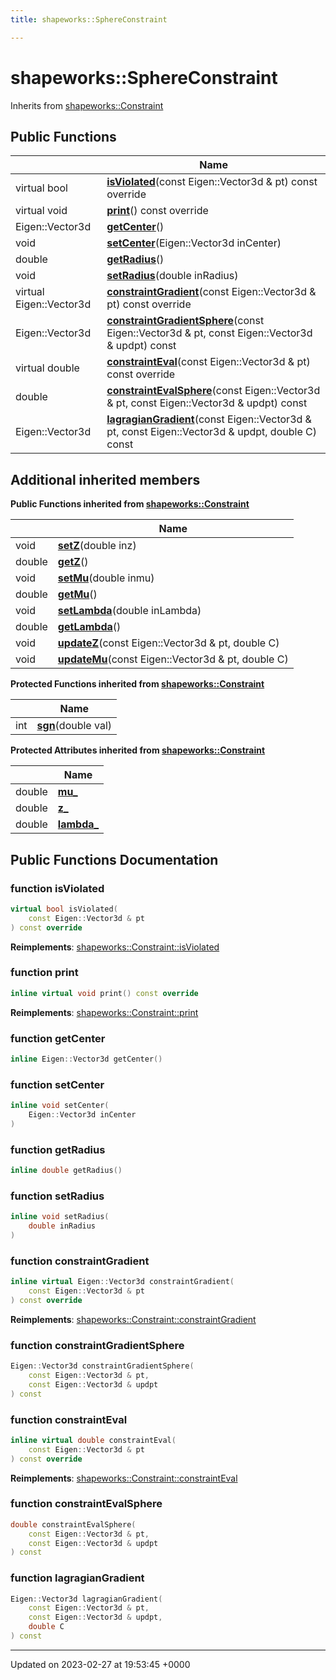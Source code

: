 ```yaml
---
title: shapeworks::SphereConstraint

---
```


# shapeworks::SphereConstraint





Inherits from [shapeworks::Constraint](../Classes/classshapeworks_1_1Constraint.md)

## Public Functions

|                | Name           |
| -------------- | -------------- |
| virtual bool | **[isViolated](../Classes/classshapeworks_1_1SphereConstraint.md#function-isviolated)**(const Eigen::Vector3d & pt) const override |
| virtual void | **[print](../Classes/classshapeworks_1_1SphereConstraint.md#function-print)**() const override |
| Eigen::Vector3d | **[getCenter](../Classes/classshapeworks_1_1SphereConstraint.md#function-getcenter)**() |
| void | **[setCenter](../Classes/classshapeworks_1_1SphereConstraint.md#function-setcenter)**(Eigen::Vector3d inCenter) |
| double | **[getRadius](../Classes/classshapeworks_1_1SphereConstraint.md#function-getradius)**() |
| void | **[setRadius](../Classes/classshapeworks_1_1SphereConstraint.md#function-setradius)**(double inRadius) |
| virtual Eigen::Vector3d | **[constraintGradient](../Classes/classshapeworks_1_1SphereConstraint.md#function-constraintgradient)**(const Eigen::Vector3d & pt) const override |
| Eigen::Vector3d | **[constraintGradientSphere](../Classes/classshapeworks_1_1SphereConstraint.md#function-constraintgradientsphere)**(const Eigen::Vector3d & pt, const Eigen::Vector3d & updpt) const |
| virtual double | **[constraintEval](../Classes/classshapeworks_1_1SphereConstraint.md#function-constrainteval)**(const Eigen::Vector3d & pt) const override |
| double | **[constraintEvalSphere](../Classes/classshapeworks_1_1SphereConstraint.md#function-constraintevalsphere)**(const Eigen::Vector3d & pt, const Eigen::Vector3d & updpt) const |
| Eigen::Vector3d | **[lagragianGradient](../Classes/classshapeworks_1_1SphereConstraint.md#function-lagragiangradient)**(const Eigen::Vector3d & pt, const Eigen::Vector3d & updpt, double C) const |

## Additional inherited members

**Public Functions inherited from [shapeworks::Constraint](../Classes/classshapeworks_1_1Constraint.md)**

|                | Name           |
| -------------- | -------------- |
| void | **[setZ](../Classes/classshapeworks_1_1Constraint.md#function-setz)**(double inz) |
| double | **[getZ](../Classes/classshapeworks_1_1Constraint.md#function-getz)**() |
| void | **[setMu](../Classes/classshapeworks_1_1Constraint.md#function-setmu)**(double inmu) |
| double | **[getMu](../Classes/classshapeworks_1_1Constraint.md#function-getmu)**() |
| void | **[setLambda](../Classes/classshapeworks_1_1Constraint.md#function-setlambda)**(double inLambda) |
| double | **[getLambda](../Classes/classshapeworks_1_1Constraint.md#function-getlambda)**() |
| void | **[updateZ](../Classes/classshapeworks_1_1Constraint.md#function-updatez)**(const Eigen::Vector3d & pt, double C) |
| void | **[updateMu](../Classes/classshapeworks_1_1Constraint.md#function-updatemu)**(const Eigen::Vector3d & pt, double C) |

**Protected Functions inherited from [shapeworks::Constraint](../Classes/classshapeworks_1_1Constraint.md)**

|                | Name           |
| -------------- | -------------- |
| int | **[sgn](../Classes/classshapeworks_1_1Constraint.md#function-sgn)**(double val) |

**Protected Attributes inherited from [shapeworks::Constraint](../Classes/classshapeworks_1_1Constraint.md)**

|                | Name           |
| -------------- | -------------- |
| double | **[mu_](../Classes/classshapeworks_1_1Constraint.md#variable-mu-)**  |
| double | **[z_](../Classes/classshapeworks_1_1Constraint.md#variable-z-)**  |
| double | **[lambda_](../Classes/classshapeworks_1_1Constraint.md#variable-lambda-)**  |


## Public Functions Documentation

### function isViolated

```cpp
virtual bool isViolated(
    const Eigen::Vector3d & pt
) const override
```


**Reimplements**: [shapeworks::Constraint::isViolated](../Classes/classshapeworks_1_1Constraint.md#function-isviolated)


### function print

```cpp
inline virtual void print() const override
```


**Reimplements**: [shapeworks::Constraint::print](../Classes/classshapeworks_1_1Constraint.md#function-print)


### function getCenter

```cpp
inline Eigen::Vector3d getCenter()
```


### function setCenter

```cpp
inline void setCenter(
    Eigen::Vector3d inCenter
)
```


### function getRadius

```cpp
inline double getRadius()
```


### function setRadius

```cpp
inline void setRadius(
    double inRadius
)
```


### function constraintGradient

```cpp
inline virtual Eigen::Vector3d constraintGradient(
    const Eigen::Vector3d & pt
) const override
```


**Reimplements**: [shapeworks::Constraint::constraintGradient](../Classes/classshapeworks_1_1Constraint.md#function-constraintgradient)


### function constraintGradientSphere

```cpp
Eigen::Vector3d constraintGradientSphere(
    const Eigen::Vector3d & pt,
    const Eigen::Vector3d & updpt
) const
```


### function constraintEval

```cpp
inline virtual double constraintEval(
    const Eigen::Vector3d & pt
) const override
```


**Reimplements**: [shapeworks::Constraint::constraintEval](../Classes/classshapeworks_1_1Constraint.md#function-constrainteval)


### function constraintEvalSphere

```cpp
double constraintEvalSphere(
    const Eigen::Vector3d & pt,
    const Eigen::Vector3d & updpt
) const
```


### function lagragianGradient

```cpp
Eigen::Vector3d lagragianGradient(
    const Eigen::Vector3d & pt,
    const Eigen::Vector3d & updpt,
    double C
) const
```


-------------------------------

Updated on 2023-02-27 at 19:53:45 +0000
